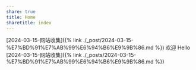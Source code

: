 ```yaml
---
share: true
title: Home
sharetitle: index
---
```

[2024-03-15-网站收集]({% link ./_post/2024-03-15-%E7%BD%91%E7%AB%99%E6%94%B6%E9%9B%86.md %})
欢迎
Hello
[2024-03-15-网站收集]({% link ./_posts/2024-03-15-%E7%BD%91%E7%AB%99%E6%94%B6%E9%9B%86.md %})
